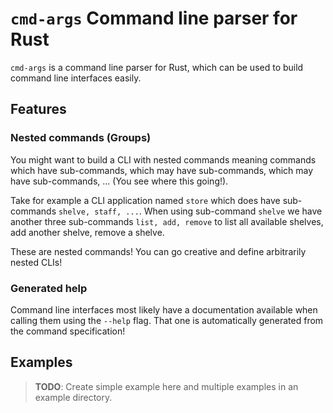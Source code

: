 # `cmd-args` Command line parser for Rust

`cmd-args` is a command line parser for Rust, which can be used to build command line interfaces easily.


## Features

### Nested commands (Groups)

You might want to build a CLI with nested commands meaning commands which have sub-commands, which may have sub-commands, which may have sub-commands, ... (You see where this going!).

Take for example a CLI application named `store` which does have sub-commands `shelve, staff, ...`. 
When using sub-command `shelve` we have another three sub-commands `list, add, remove` to list all available shelves, add another shelve, remove a shelve.

These are nested commands! You can go creative and define arbitrarily nested CLIs!


### Generated help

Command line interfaces most likely have a documentation available when calling them using the `--help` flag.
That one is automatically generated from the command specification!


## Examples

> **TODO**: Create simple example here and multiple examples in an example directory.
